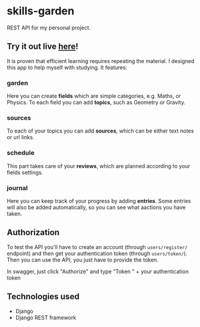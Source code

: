 # skills-garden
REST API for my personal project.

## Try it out live [here](https://skills-garden.herokuapp.com/)!

It is proven that efficient learning requires repeating the material. I designed this app to help myself with studying. It features:

### garden
Here you can create **fields** which are simple categories, e.g. Maths, or Physics. To each field you can add **topics**, such as Geometry or Gravity.
  
### sources
To each of your topics you can add **sources**, which can be either text notes or url links.

### schedule
This part takes care of your **reviews**, which are planned according to your fields settings.

### journal
Here you can keep track of your progress by adding **entries**. Some entries will also be added automatically, so you can see what aactions you have taken.
    
    

## Authorization
To test the API you'll have to create an account (through `users/register/` endpoint) and then get your authentication token (through `users/token/`).
Then you can use the API, you just have to provide the token.

In swagger, just click "Authorize" and type "Token " + your authentication token

## Technologies used
- Django
- Django REST framework
